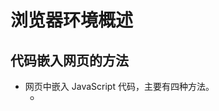 # 浏览器环境概述

## 代码嵌入网页的方法

+ 网页中嵌入 JavaScript 代码，主要有四种方法。
  + <script>元素直接嵌入代码。
  + <script>标签加载外部脚本
  + 事件属性
  + URL 协议

1. script 元素嵌入代码
   + <script>标签有一个type属性，用来指定脚本类型。
   + 对 JavaScript 脚本来说，type属性可以设为两种值。
     + text/javascript：这是默认值，也是历史上一贯设定的值。如果你省略type属性，默认就是这个值。对于老式浏览器，设为这个值比较好。
     + application/javascript：对于较新的浏览器，建议设为这个值。
   + <script> 标签默认就是 JavaScript 代码， 所以，嵌入代码时，type 属性可以省略
   + 如果 type 属性的值，浏览器不认识，那么它不会执行代码。利用这一点，可以在<script>标签之中嵌入任意的文本内容，只要加上一个浏览器不认识的 type 属性即可。
     + 这样嵌入的代码，不会执行也不会显示，可以利用该节点的 text 属性读取嵌入的内容

2. script 元素加载外部脚本
   + 外链时如果脚本文件使用了非英语字符，还应该注明字符的编码。 ``charset="utf-8"``
   + 外链了脚本的 <script> 标签不能再次内嵌代码
   + 为了防止攻击者篡改外部脚本，script 标签允许设置一个 integrity 属性，写入该外部脚本的 Hash 签名，用来验证脚本的一致性。
   + 一旦有人改了这个脚本，导致 SHA256 签名不匹配，浏览器就会拒绝加载。

3. 事件属性
   + 网页元素的事件属性（比如 onclick 和 onmouseover），可以写入 JavaScript 代码。当指定事件发生时，就会调用这些代码。
   + 事件属性代码只有一个语句。如果有多个语句，使用分号分隔即可。

4. URL 协议
   + URL 支持 javascript: 协议，即在 URL 的位置写入代码，使用这个 URL 的时候就会执行 JavaScript 代码。
   + 浏览器的地址栏也可以执行 javascript: 协议。
```js
<a href="javascript:console.log('Hello')">点击</a>

/**
 * javascript:协议的常见用途是书签脚本 Bookmarklet。
 * 由于浏览器的书签保存的是一个网址
 * 所以javascript:网址也可以保存在里面，
 * 用户选择这个书签的时候就会在当前页面执行这个脚本。
 * 为了防止书签替换掉当前文档，可以在脚本前加上void，或者在脚本最后加上void 0。
 */
<a href="javascript: void new Date().toLocaleTimeString();">点击</a>
<a href="javascript: new Date().toLocaleTimeString();void 0;">点击</a>
```
  + 如果 JavaScript 代码返回一个字符串，浏览器就会新建一个文档，展示这个字符串的内容，原有文档的内容都会消失。
  + 如果返回的不是字符串，那么浏览器不会新建文档，也不会跳转。

## script 元素

+ `src` ：指定外部脚本的URI， 如果设置了 `src` 特性，script 标签内容将会被忽略;
+ ES6 新增了属性值 `module` ，代码会被当做 JavaScript 模块

### 工作原理

+ 浏览器加载 JavaScript 脚本，主要通过<script>元素完成。正常的网页加载流程是这样的。
  1. 浏览器一边下载 HTML 网页，一边开始解析。也就是说，不等到下载完，就开始解析。
  2. 解析过程中，浏览器发现<script>元素，就暂停解析，把网页渲染的控制权转交给 JavaScript 引擎。
  3. 如果<script>元素引用了外部脚本，就下载该脚本再执行，否则就直接执行代码。
  4. JavaScript 引擎执行完毕，控制权交还渲染引擎，恢复往下解析 HTML 网页。

+ 加载外部脚本时，浏览器会暂停页面渲染，等待脚本下载并执行完成后，再继续渲染。
+ 原因是 JavaScript 代码可以修改 DOM，所以必须把控制权让给它，否则会导致复杂的线程竞赛的问题。

+ 如果外部脚本加载时间很长（一直无法完成下载），那么浏览器就会一直等待脚本下载完成
+ 造成网页长时间失去响应，浏览器就会呈现“假死”状态，这被称为“阻塞效应”。

+ 为了避免这种情况，较好的做法是将<script>标签都放在页面底部，而不是头部。
+ 这样即使遇到脚本失去响应，网页主体的渲染也已经完成了，用户至少可以看到内容，而不是面对一张空白的页面。
+ 如果某些脚本代码非常重要，一定要放在页面头部的话，最好直接将代码写入页面，而不是连接外部脚本文件，这样能缩短加载时间。

+ 脚本文件都放在网页尾部加载，还有一个好处。因为在 DOM 结构生成之前就调用 DOM 节点，JavaScript 会报错
+ 如果脚本都在网页尾部加载，就不存在这个问题，因为这时 DOM 肯定已经生成了。
+ 一种解决方法是设定 DOMContentLoaded 事件的回调函数。
+ 指定 DOMContentLoaded 事件发生后，才开始执行相关代码。DOMContentLoaded 事件只有在 DOM 结构生成之后才会触发。

```js
//如果有多个script标签，比如下面这样。
<script src="a.js"></script>
<script src="b.js"></script>
/**
 * 浏览器会同时并行下载 a.js 和 b.js，
 * 但是，执行时会保证先执行 a.js，然后再执行 b.js，即使后者先下载完成，也是如此。
 */
```
+ 也就是说，脚本的执行顺序由它们在页面中的出现顺序决定，这是为了保证脚本之间的依赖关系不受到破坏。
+ 当然，加载这两个脚本都会产生“阻塞效应”，必须等到它们都加载完成，浏览器才会继续页面渲染。

+ 解析和执行 CSS，也会产生阻塞。
+ Firefox 浏览器会等到脚本前面的所有样式表，都下载并解析完，再执行脚本；
+ Webkit 则是一旦发现脚本引用了样式，就会暂停执行脚本，等到样式表下载并解析完，再恢复执行。

+ 此外，对于来自同一个域名的资源，比如脚本文件、样式表文件、图片文件等，浏览器一般有限制，同时最多下载6～20个资源
+ 即最多同时打开的 TCP 连接有限制，这是为了防止对服务器造成太大压力。
+ 如果是来自不同域名的资源，就没有这个限制。
+ 所以，通常把静态文件放在不同的域名之下，以加快下载速度。

### defer 属性

+ 为了解决脚本文件下载阻塞网页渲染的问题，一个方法是对<script>元素加入 defer 属性。
+ 它的作用是延迟脚本的执行，等到 DOM 加载生成后，再执行脚本。
```js
<script src="a.js" defer></script>
//只有等到 DOM 加载完成后，才会执行 a.js
```
+ defer 属性的运行流程如下。
  + 浏览器开始解析 HTML 网页。
  + 解析过程中，发现带有defer属性的<script>元素。
  + 浏览器继续往下解析 HTML 网页，同时并行下载<script>元素加载的外部脚本。
  + 浏览器完成解析 HTML 网页，此时再回过头执行已经下载完成的脚本。

+ 有了 defer 属性，浏览器下载脚本文件的时候，不会阻塞页面渲染。
+ 下载的脚本文件在 DOMContentLoaded 事件触发前执行（即刚刚读取完</html>标签）
+ 而且可以保证执行顺序就是它们在页面上出现的顺序。

+ 对于内置而不是加载外部脚本的 script 标签，以及动态生成的 script 标签，defer 属性不起作用。
+ 另外，使用 defer 加载的外部脚本不应该使用 document.write 方法。

### async 属性

+ 解决“阻塞效应”的另一个方法是对<script>元素加入async属性。
```js
<script src="a.js" async></script>
<script src="b.js" async></script>
```
+ async 属性的作用是，使用另一个进程下载脚本，下载时不会阻塞渲染。
  + 浏览器开始解析 HTML 网页。
  + 解析过程中，发现带有 async 属性的 script 标签。
  + 浏览器继续往下解析 HTML 网页，同时并行下载<script>标签中的外部脚本。
  + 脚本下载完成，浏览器暂停解析 HTML 网页，开始执行下载的脚本。
  + 脚本执行完毕，浏览器恢复解析 HTML 网页。

+ async 属性可以保证脚本下载的同时，浏览器继续渲染。
+ 需要注意的是，一旦采用这个属性，就无法保证脚本的执行顺序。
+ 哪个脚本先下载结束，就先执行那个脚本。
+ 另外，使用 async 属性的脚本文件里面的代码，不应该使用 document.write 方法。

+ defer 属性和 async 属性到底应该使用哪一个?
  + 一般来说，如果脚本之间没有依赖关系，就使用 async 属性
  + 如果脚本之间有依赖关系，就使用 defer 属性。
  + 如果同时使用 async 和 defer 属性，后者不起作用，浏览器行为由 async 属性决定。

### 脚本的动态加载

+ <script>元素还可以动态生成，生成后再插入页面，从而实现脚本的动态加载。
```js
['a.js', 'b.js'].forEach(function(src) {
  var script = document.createElement('script');
  script.src = src;
  script.async = false; // 保持脚本的执行顺序
  document.head.appendChild(script);
});
```
+ 这种方法的好处是，动态生成的 script 标签不会阻塞页面渲染，也就不会造成浏览器假死。
+ 但是问题在于，这种方法无法保证脚本的执行顺序，哪个脚本文件先下载完成，就先执行哪个。
+ 如果想避免这个问题，可以设置 async 属性为 false。
```js
// 动态加载脚本指定回调函数
function loadScript(src, done) {
  var js = document.createElement('script');
  js.src = src;
  js.onload = function() {
    done();
  };
  js.onerror = function() {
    done(new Error('Failed to load script ' + src));
  };
  document.head.appendChild(js);
}
```

### 加载使用的协议

+ 如果不指定协议，浏览器默认采用 HTTP 协议下载。
```js
<script src="example.js"></script>
```
+ 上面的 example.js 默认就是采用 HTTP 协议下载，如果要采用 HTTPS 协议下载，必需写明。
```js
<script src="https://example.js"></script>
```
+ 但是有时我们会希望，根据页面本身的协议来决定加载协议，这时可以采用下面的写法。
```js
<script src="//example.js"></script>
```

## 浏览器的组成

+ 浏览器的核心是两部分：渲染引擎和 JavaScript 解释器（又称 JavaScript 引擎）。

### 渲染引擎

+ 渲染引擎的主要作用是，将网页代码渲染为用户视觉可以感知的平面文档。

+ 不同的浏览器有不同的渲染引擎。
  + Firefox：Gecko 引擎
  + Safari：WebKit 引擎
  + Chrome：Blink 引擎
  + IE: Trident 引擎
  + Edge: EdgeHTML 引擎

+ 渲染引擎处理网页，通常分成四个阶段。
  + 解析代码：HTML 代码解析为 DOM，CSS 代码解析为 CSSOM（CSS Object Model）。
  + 对象合成：将 DOM 和 CSSOM 合成一棵渲染树（render tree）。
  + 布局：计算出渲染树的布局（layout）。
  + 绘制：将渲染树绘制到屏幕。

+ 以上四步并非严格按顺序执行，往往第一步还没完成，第二步和第三步就已经开始了。
+ 所以，会看到这种情况：网页的 HTML 代码还没下载完，但浏览器已经显示出内容了。

### 重流和重绘

+ 渲染树转换为网页布局，称为“布局流”（flow）；
+ 布局显示到页面的这个过程，称为“绘制”（paint）。
+ 它们都具有阻塞效应，并且会耗费很多时间和计算资源。

+ 页面生成以后，脚本操作和样式表操作，都会触发“重流”（reflow）和“重绘”（repaint）。
+ 用户的互动也会触发重流和重绘，比如设置了鼠标悬停（a:hover）效果、页面滚动、在输入框中输入文本、改变窗口大小等等。

+ 重流和重绘并不一定一起发生，重流必然导致重绘，重绘不一定需要重流。
+ 比如改变元素颜色，只会导致重绘，而不会导致重流；改变元素的布局，则会导致重绘和重流。

+ 大多数情况下，浏览器会智能判断，将重流和重绘只限制到相关的子树上面，最小化所耗费的代价，而不会全局重新生成网页。

+ 作为开发者，应该尽量设法降低重绘的次数和成本。
+ 比如，尽量不要变动高层的 DOM 元素，而以底层 DOM 元素的变动代替；
+ 再比如，重绘 table 布局和 flex 布局，开销都会比较大。
```js
var foo = document.getElementById('foobar');

foo.style.color = 'blue';
foo.style.marginTop = '30px';
//上面的代码只会导致一次重绘，因为浏览器会累积 DOM 变动，然后一次性执行。
```

+ 优化技巧
  + 读取 DOM 或者写入 DOM，尽量写在一起，不要混杂。不要读取一个 DOM 节点，然后立刻写入，接着再读取一个 DOM 节点。
  + 缓存 DOM 信息。
  + 不要一项一项地改变样式，而是使用 CSS class 一次性改变样式。
  + 使用 documentFragment 操作 DOM
  + 动画使用 absolute 定位或 fixed 定位，这样可以减少对其他元素的影响。
  + 只在必要时才显示隐藏元素。
  + 使用 window.requestAnimationFrame()，因为它可以把代码推迟到下一次重绘之前执行，而不是立即要求页面重绘。
  + 使用虚拟 DOM（virtual DOM）库。
```js
// 重流代价高
function doubleHeight(element) {
  var currentHeight = element.clientHeight;
  element.style.height = (currentHeight * 2) + 'px';
}

all_my_elements.forEach(doubleHeight);
//每读一次 DOM，就写入新的值，会造成不停的重排和重流。

// 重绘代价低
function doubleHeight(element) {
  var currentHeight = element.clientHeight;

  window.requestAnimationFrame(function () {
    element.style.height = (currentHeight * 2) + 'px';
  });
}

all_my_elements.forEach(doubleHeight);
//所有的写操作，都累积在一起，从而 DOM 代码变动的代价就最小化了。
```

### JavaScript 引擎

+ JavaScript 引擎的主要作用是，读取网页中的 JavaScript 代码，对其处理后运行。
+ JavaScript 是一种解释型语言，也就是说，它不需要编译，由解释器实时运行。
+ 这样的好处是运行和修改都比较方便，刷新页面就可以重新解释；
+ 缺点是每次运行都要调用解释器，系统开销较大，运行速度慢于编译型语言。

+ 为了提高运行速度，目前的浏览器都将 JavaScript 进行一定程度的编译，生成类似字节码（bytecode）的中间代码，以提高运行速度。
+ 早期，浏览器内部对 JavaScript 的处理过程如下：
  + 读取代码，进行词法分析（Lexical analysis），将代码分解成词元（token）。
  + 对词元进行语法分析（parsing），将代码整理成“语法树”（syntax tree）。
  + 使用“翻译器”（translator），将代码转为字节码（bytecode）。
  + 使用“字节码解释器”（bytecode interpreter），将字节码转为机器码。

+ 为了提高运行速度，现代浏览器改为采用“即时编译”（Just In Time compiler，缩写 JIT），即字节码只在运行时编译，用到哪一行就编译哪一行，并且把编译结果缓存（inline cache）。
+ 通常，一个程序被经常用到的，只是其中一小部分代码，有了缓存的编译结果，整个程序的运行速度就会显著提升。

+ 字节码不能直接运行，而是运行在一个虚拟机（Virtual Machine）之上，一般也把虚拟机称为 JavaScript 引擎。

+ 下面是目前最常见的一些 JavaScript 虚拟机：
  + Chakra (Microsoft Internet Explorer)
  + Nitro/JavaScript Core (Safari)
  + Carakan (Opera)
  + SpiderMonkey (Firefox)
  + V8 (Chrome, Chromium)






+ 获取设备物理像素和设备独立像素的比值——主要用于适配移动设备
+ window.devicePixelRatio

# window对象

+ 浏览器里面，window对象（注意，w为小写）指当前的浏览器窗口。
+ 它也是当前页面的顶层对象(Global对象)，即最高一层的对象，所有其他对象都是它的下属。
+ 一个变量如果未声明(未使用关键字声明，隐式声明)，那么默认就是顶层对象的属性。

+ 全局作用域
  + 在全局作用域中声明的变量,函数都会成为 window 对象的属性和方法
  + 全局变量不能通过 delete 删除,而直接在 window 对象上定义的属性可以

## window.xxx 对象的属性

### name

+ window.name 属性是一个字符串，表示当前浏览器窗口的名字。
+ 窗口不一定需要名字，这个属性主要配合超链接和表单的 target 属性使用。
+ 只能保存字符串，储存容量可以高达几 MB
+ 浏览器窗口不关闭，就不会消失

### closed，opener

+ window.closed 属性返回一个布尔值，表示窗口是否关闭。
+ 这个属性一般用来检查，使用脚本打开的新窗口是否关闭。
```js
var popup = window.open();

if ((popup !== null) && !popup.closed) {
  // 窗口仍然打开着
}
```
+ window.opener 属性表示打开当前窗口的父窗口。如果当前窗口没有父窗口（即直接在地址栏输入打开），则返回 null。

### self, window

+ window.self 和 window.window 属性都指向窗口本身。这两个属性只读。

### frames,length

+ window.frames 属性返回一个类似数组的对象，成员为页面内所有框架窗口，包括 frame 元素和 iframe 元素。window.frames[0] 表示页面中第一个框架窗口。
+ 比如 <iframe name="myIFrame"> 可以用 frames['myIFrame'] 或者 frames.myIFrame 来引用。
+ frames 属性实际上是 window 对象的别名。
```js
frames === window // true
```
+ window.length 属性返回当前网页包含的框架总数。
+ 如果当前网页不包含 frame 和 iframe 元素，那么 window.length 就返回 0。

### frameElement

+ window.frameElement 属性主要用于当前窗口嵌在另一个网页的情况
+ （嵌入<object>、<iframe>或<embed>元素），返回当前窗口所在的那个元素节点。

### top,parent

+ window.top 属性指向最顶层窗口，主要用于在框架窗口（frame）里面获取顶层窗口。
+ window.parent 属性指向父窗口。如果当前窗口没有父窗口，window.parent 指向自身。

+ 对于不包含框架的网页，这两个属性等同于window对象。

### status

+ window.status 属性用于读写浏览器状态栏的文本。
+ 但是，现在很多浏览器都不允许改写状态栏文本，所以使用这个方法不一定有效。

### devicePixelRatio

+ window.devicePixelRatio 属性返回一个数值，表示一个 CSS 像素的大小与一个物理像素的大小之间的比率。

+ 也就是说，它表示一个 CSS 像素由多少个物理像素组成。它可以用于判断用户的显示环境，如果这个比率较大，就表示用户正在使用高清屏幕，因此可以显示较大像素的图片。

### 位置大小属性

1. screenX,screenY
   + window.screenX 和 window.screenY 属性，
   + 返回浏览器窗口左上角相对于当前屏幕左上角的水平距离和垂直距离（单位像素）。这两个属性只读。

2. innerHeight,innerWidth
   + window.innerHeight 和 window.innerWidth 属性，
   + 返回网页在当前窗口中可见部分的高度和宽度，即“视口”（viewport）的大小（单位像素）。这两个属性只读。
   + 用户放大网页的时候（比如将网页从100%的大小放大为200%），这两个属性会变小。
   + 因为这时网页的像素大小不变（比如宽度还是960像素），只是每个像素占据的屏幕空间变大了，因为可见部分（视口）就变小了。
   + 注意，这两个属性值包括滚动条的高度和宽度。

3. outerHeight,outerWidth
   + window.outerHeight 和 window.outerWidth 属性返回浏览器窗口的高度和宽度
   + 包括浏览器菜单和边框（单位像素）。这两个属性只读。

4. scrollX,scrollY
   + window.scrollX 属性返回页面的水平滚动距离
   + window.scrollY 属性返回页面的垂直滚动距离
   + 单位都为像素。这两个属性只读。
```js
//如果页面向下滚动的距离小于75像素，那么页面向下滚动75像素。
if (window.scrollY < 75) {
  window.scroll(0, 75);
}
```

5. pageXOffset,pageYOffset
   + window.pageXOffset 属性和 window.pageYOffset 属性
   + 是 window.scrollX 和 window.scrollY 别名。

### 组件属性

+ 组件属性返回浏览器的组件对象。这样的属性有下面几个。
  + window.locationbar：地址栏对象
  + window.menubar：菜单栏对象
  + window.scrollbars：窗口的滚动条对象
  + window.toolbar：工具栏对象
  + window.statusbar：状态栏对象
  + window.personalbar：用户安装的个人工具栏对象
  + 这些对象的visible属性是一个布尔值，表示这些组件是否可见。这些属性只读。

### 全局对象属性

+ window.document ：指向 document 对象

+ window.location ：指向Location对象

+ window.navigator：指向Navigator对象

+ window.history  ：指向History对象

+ window.localStorage ：指向本地储存的 localStorage 数据

+ window.sessionStorage ：指向本地储存的 sessionStorage 数据

+ window.console ：指向 console 对象，用于操作控制台

+ window.screen ：指向Screen对象，表示屏幕信息

### isSecureContext

+ window.isSecureContext 属性返回一个布尔值，表示当前窗口是否处在加密环境。
+ 如果是 HTTPS 协议，就是true，否则就是false。

## window.xxx() 对象的方法

### alert(),prompt(),confirm()

+ window.alert()、window.prompt()、window.confirm() 都是浏览器与用户互动的全局方法。
+ 它们会弹出不同的对话框，要求用户做出回应。
+ 注意，这三个方法弹出的对话框，都是浏览器统一规定的式样，无法定制。

1. alert()
   + 只有一个“确定”按钮，往往用来通知用户某些信息。
   + 用户只有点击“确定”按钮，对话框才会消失。
   + 对话框弹出期间，浏览器窗口处于冻结状态，如果不点“确定”按钮，用户什么也干不了。
   + 可以用\n指定换行。

2. prompt()
   + window.prompt() 方法弹出的对话框，提示文字的下方，还有一个输入框，要求用户输入信息，并有“确定”和“取消”两个按钮。
   + 它往往用来获取用户输入的数据。
   + 点击取消或按下 Esc 键返回 `null`。
   + 点击确定返回输入框的值
```js
var result = prompt('您的年龄？', 25); // 25为默认值，用户没有输入，点了确认，就返回默认值
```

3. confirm()
   + window.confirm() 方法弹出的对话框，除了提示信息之外，只有“确定”和“取消”两个按钮，往往用来征询用户是否同意。
   + confirm 方法返回一个布尔值，如果用户点击“确定”，返回true；
   + 如果用户点击“取消”，则返回false。

### open(),close(),stop()

1. window.open()
   + 打开一个新窗口

2. window.close()
   + window.close 方法用于关闭当前窗口.
   + 该方法只对顶层窗口有效，iframe 框架之中的窗口使用该方法无效。

3. window.stop()
   + window.stop() 方法完全等同于单击浏览器的停止按钮，会停止加载图像、视频等正在或等待加载的对象。

### moveTo(),moveBy()

+ window.moveTo() 方法用于移动浏览器窗口到指定位置。
+ 它接受两个参数，分别是窗口左上角距离屏幕左上角的水平距离和垂直距离，单位为像素。

+ window.moveBy() 方法将窗口移动到一个相对位置。
+ 它接受两个参数，分别是窗口左上角向右移动的水平距离和向下移动的垂直距离，单位为像素。

+ 为防止滥用，只能移动用 window.open() 打开的窗口

### resizeTo()，resizeBy()

+ window.resizeTo() 方法用于缩放窗口到指定大小。

+ window.resizeBy() 方法相对缩放

### scrollTo()，scroll()，scrollBy()

+ window.scrollTo 方法用于将文档滚动到指定位置。它接受两个参数，表示滚动后位于窗口左上角的页面坐标。
```js
window.scrollTo(x-cord, y-cord)

//它也可以接受一个配置对象作为参数。
window.scrollTo(options)
//配置对象options有三个属性。
/**
 * top：滚动后页面左上角的垂直坐标，即 y 坐标。
 * left：滚动后页面左上角的水平坐标，即 x 坐标。
 * behavior：字符串，表示滚动的方式，有三个可能值（smooth、instant、auto），默认值为auto。
 */
```

+ window.scroll() 方法是 window.scrollTo() 方法的别名。
+ window.scrollBy() 方法用于将网页滚动指定距离（单位像素）。
  + 它接受两个参数：水平向右滚动的像素，垂直向下滚动的像素。
```js
window.scrollBy(0, window.innerHeight);
//将网页向下滚动一屏。

//滚动某个元素，可以使用下面三个属性和方法。
/**
 * Element.scrollTop
 * Element.scrollLeft
 * Element.scrollIntoView()
 */
```

### print()

+ window.print 方法会跳出打印对话框，与用户点击菜单里面的“打印”命令效果相同。
+ 非桌面设备（比如手机）可能没有打印功能，这时可以这样判断。
```js
if (typeof window.print === 'function') {
  // 支持打印功能
}
```

### focus()，blur()

+ window.focus() 方法会激活窗口，使其获得焦点，出现在其他窗口的前面。
+ 当前窗口获得焦点时，会触发 focus 事件；当前窗口失去焦点时，会触发 blur 事件。

### getSelection()

+ window.getSelection 方法返回一个 Selection 对象，表示用户现在选中的文本。
+ 使用 Selection 对象的 toString 方法可以得到选中的文本。

### getComputedStyle()、matchMedia()

+ window.getComputedStyle() 方法接受一个元素节点作为参数，返回一个包含该元素的最终样式信息的对象，
+ window.matchMedia() 方法用来检查 CSS 的 mediaQuery 语句
+ 详细描述在 CSS 操作

### requestAnimationFrame()

+ window.requestAnimationFrame() 方法跟 setTimeout 类似，都是推迟某个函数的执行。
+ 不同之处在于，setTimeout 必须指定推迟的时间，
+ window.requestAnimationFrame() 则是推迟到浏览器下一次重流时执行，执行完才会进行下一次重绘。
+ 重绘通常是 16ms 执行一次，不过浏览器会自动调节这个速率，比如网页切换到后台 Tab 页时， requestAnimationFrame() 会暂停执行。
+ 如果某个函数会改变网页的布局，一般就放在 window.requestAnimationFrame() 里面执行，这样可以节省系统资源，使得网页效果更加平滑。
+ 因为慢速设备会用较慢的速率重流和重绘，而速度更快的设备会有更快的速率。

+ 该方法接受一个回调函数作为参数。
+ `window.requestAnimationFrame(callback)`
+ callback 是一个回调函数。callback 执行时，它的参数就是系统传入的一个高精度时间戳（performance.now()的返回值），单位是毫秒，表示距离网页加载的时间。

+ window.requestAnimationFrame() 的返回值是一个整数，
+ 这个整数可以传入 window.cancelAnimationFrame()，用来取消回调函数的执行。
+ 执行网页动画的例子
```js
var element = document.getElementById('animate');
element.style.position = 'absolute';

var start = null;

function step(timestamp) {
  if (!start) start = timestamp;
  var progress = timestamp - start;
  // 元素不断向左移，最大不超过200像素
  element.style.left = Math.min(progress / 10, 200) + 'px';
  // 如果距离第一次执行不超过 2000 毫秒，
  // 就继续执行动画
  if (progress < 2000) {
    window.requestAnimationFrame(step);
  }
}

window.requestAnimationFrame(step);
//上面代码定义了一个网页动画，持续时间是2秒，会让元素向右移动。
```

### requestIdleCallback()

+ window.requestIdleCallback() 跟 setTimeout 类似，也是将某个函数推迟执行，但是它保证将回调函数推迟到系统资源空闲时执行。
+ 也就是说，如果某个任务不是很关键，就可以使用 window.requestIdleCallback() 将其推迟执行，以保证网页性能。

+ 该方法接受一个回调函数和一个配置对象作为参数。
+ 配置对象可以指定一个推迟执行的最长时间，如果过了这个时间，回调函数不管系统资源有无空虚，都会执行。
+ `window.requestIdleCallback(callback , options)`
+ callback 参数是一个回调函数。该回调函数执行时，系统会传入一个 IdleDeadline 对象作为参数。
+ IdleDeadline 对象有一个 didTimeout 属性（布尔值，表示是否为超时调用）和一个 timeRemaining() 方法（返回该空闲时段剩余的毫秒数）。
+ options 参数是一个配置对象，目前只有 timeout 一个属性，用来指定回调函数推迟执行的最大毫秒数。 该参数可选。
+ window.requestIdleCallback() 方法返回一个整数。该整数可以传入 window.cancelIdleCallback() 取消回调函数。
```js
//指定timeout
requestIdleCallback(processPendingAnalyticsEvents, { timeout: 2000 });
//空闲任务例子
requestIdleCallback(myNonEssentialWork);

function myNonEssentialWork(deadline) {
  while (deadline.timeRemaining() > 0) {
    doWorkIfNeeded();
  }
}
```
+ 如果多次执行 window.requestIdleCallback()，指定多个回调函数，那么这些回调函数将排成一个队列，按照先进先出的顺序执行。

## 事件

+ window对象可以接收以下事件。

### load 事件和 onload 属性

+ load 事件发生在文档在浏览器窗口加载完毕时。
+ window.onload 属性可以指定这个事件的回调函数。

### error 事件和 onerror 属性

+ 浏览器脚本发生错误时，会触发 window 对象的 error 事件。
+ 我们可以通过 window.onerror 属性对该事件指定回调函数。
```js
window.onerror = function (message, filename, lineno, colno, error) {
  console.log("出错了！--> %s", error.stack);
};
```
+ 由于历史原因，window 的 error 事件的回调函数不接受错误对象作为参数，而是一共可以接受五个参数，它们的含义依次如下。
  + 出错信息
  + 出错脚本的网址
  + 行号
  + 列号
  + 错误对象
+ 老式浏览器只支持前三个参数。
+ 并不是所有的错误，都会触发 JavaScript 的 error 事件
+ 一般来说，只有 JavaScript 脚本的错误，才会触发这个事件，而像资源文件不存在之类的错误，都不会触发。
```js
//例子，如果整个页面未捕获错误超过3个，就显示警告。
window.onerror = function(msg, url, line) {
  if (onerror.num++ > onerror.max) {
    alert('ERROR: ' + msg + '\n' + url + ':' + line);
    return true;
  }
}
onerror.max = 3;
onerror.num = 0;
```

### window 对象的事件监听属性

+ 除了具备元素节点都有的 GlobalEventHandlers 接口，window 对象还具有以下的事件监听函数属性。
  + window.onafterprint：afterprint 事件的监听函数。
  + window.onbeforeprint：beforeprint 事件的监听函数。
  + window.onbeforeunload：beforeunload 事件的监听函数。
  + window.onhashchange：hashchange 事件的监听函数。
  + window.onlanguagechange: languagechange 的监听函数。
  + window.onmessage：message 事件的监听函数。
  + window.onmessageerror：MessageError 事件的监听函数。
  + window.onoffline：offline事件的监听函数。
  + window.ononline：online事件的监听函数。
  + window.onpagehide：pagehide事件的监听函数。
  + window.onpageshow：pageshow事件的监听函数。
  + window.onpopstate：popstate事件的监听函数。
  + window.onstorage：storage事件的监听函数。
  + window.onunhandledrejection：未处理的 Promise 对象的reject事件的监听函数。
  + window.onunload：unload事件的监听函数。

## 多窗口操作

+ 由于网页可以使用 iframe 元素，嵌入其他网页，因此一个网页之中会形成多个窗口。
+ 如果子窗口之中又嵌入别的网页，就会形成多级窗口。

### 窗口的引用

+ 各个窗口之中的脚本，可以引用其他窗口。浏览器提供了一些特殊变量，用来返回其他窗口。
  + top：顶层窗口，即最上层的那个窗口
  + parent：父窗口
  + self：当前窗口，即自身

```js
//当前窗口是否为顶层窗口。
if (window.top === window.self) {
  // 当前窗口是顶层窗口
} else {
  // 当前窗口是子窗口
}

//让父窗口的访问历史后退一次。
window.parent.history.back();
```

+ 浏览器还提供一些特殊的窗口名，供 window.open() 方法、<a> 标签、<form> 标签等引用。
  + _top：顶层窗口
  + _parent：父窗口
  + _blank：新窗口
+ `<a href="some-page.html" target="_top">Link</a>`

### iframe 元素

+ 对于 iframe 嵌入的窗口，document.getElementById 方法可以拿到该窗口的 DOM 节点，
+ 然后使用 contentWindow 属性获得 iframe 节点包含的 window 对象。
```js
var frame = document.getElementById('theFrame');
var frameWindow = frame.contentWindow;
//frame.contentWindow 可以拿到子窗口的window对象。
//然后，在满足同源限制的情况下，可以读取子窗口内部的属性。

// 获取子窗口的标题
frameWindow.title

//<iframe> 元素的 contentDocument 属性，可以拿到子窗口的 document 对象。
var frame = document.getElementById('theFrame');
var frameDoc = frame.contentDocument;
// 等同于
var frameDoc = frame.contentWindow.document;
```

+ <iframe> 元素遵守同源政策，只有当父窗口与子窗口在同一个域时，两者之间才可以用脚本通信，否则只有使用 window.postMessage 方法。
+ <iframe> 窗口内部，使用 window.parent 引用父窗口。
+ 如果当前页面没有父窗口，则 window.parent 属性返回自身。
+ 因此，可以通过 window.parent 是否等于 window.self，判断当前窗口是否为 iframe 窗口。

+ <iframe> 窗口的 window 对象，有一个 frameElement 属性，返回 <iframe> 在父窗口中的 DOM 节点。对于非嵌入的窗口，该属性等于 null。

### window.frames 属性

+ window.frames 属性返回一个类似数组的对象，成员是所有子窗口的 window 对象。
+ 如果要获取每个框架内部的 DOM 树，需要使用 window.frames[0].document 的写法。
+ 如果 <iframe> 元素设置了 name 或 id 属性，那么属性值会自动成为全局变量，并且可以通过 window.frames 属性引用，返回子窗口的 window 对象。
```js
// HTML 代码为 <iframe id="myFrame">
window.myFrame // [HTMLIFrameElement]
frames.myframe === myFrame // true
```

# API

## IntersectionObserver

+ 交叉观察器
+ 触发为异步
+ 可以观察元素是否存在与视口的可见范围
```js
var io = new IntersectionObserver(callback[, option]);
```
+ callback是可见性变化时的回调函数，option是配置对象（该参数可选）。
```js
// 开始观察, 观察多个对象可以多次调用
io.observe(document.getElementById('example'));

// 停止观察
io.unobserve(element);

// 关闭观察器
io.disconnect();
```
+ callback一般会触发两次。一次是目标元素刚刚进入视口（开始可见），另一次是完全离开视口（开始不可见）。
+ callback函数的参数（entries）是一个数组，每个成员都是一个IntersectionObserverEntry 对象。被观察的成员有多少,数组就有多少个对象.

+ IntersectionObserverEntry 对象提供目标元素的信息，一共有六个属性。
```js
{
  time: 3893.92, // time：可见性发生变化的时间，是一个高精度时间戳，单位为毫秒
  rootBounds: ClientRect {
    bottom: 920,
    height: 1024,
    left: 0,
    right: 1024,
    top: 0,
    width: 920
    // rootBounds：根元素的矩形区域的信息，getBoundingClientRect() 方法的返回值，如果没有根元素（即直接相对于视口滚动），则返回null
  },
  boundingClientRect: ClientRect {
     // ... 目标元素的矩形区域的信息
  },
  intersectionRect: ClientRect {
    // ... 目标元素与视口（或根元素）的交叉区域的信息
  },
  intersectionRatio: 0.54,
  // 目标元素的可见比例，即 intersectionRect 占 boundingClientRect 的比例，完全可见时为1，完全不可见时小于等于0
  target: element // target：被观察的目标元素，是一个 DOM 节点对象
}
```

+ options
  + threshold属性决定了什么时候触发回调函数。
    + 每个成员都是一个门槛值，默认为[0]，即交叉比例（intersectionRatio）达到0时触发回调函数。
  + root 属性，rootMargin 属性
    + root 设置相对的根节点
    + rootMargin 计算可见区域的大小范围
```js
new IntersectionObserver(
  entries => {/* ... */},
  {
    threshold: [0, 0.25, 0.5, 0.75, 1]
  }
);

var opts = {
  root: document.querySelector('.container'),
  rootMargin: "500px 0px" //  top、right、bottom 和 left
};

var observer = new IntersectionObserver(
  callback,
  opts
);
```


# Navigator 对象，Screen 对象。

## Navigator 对象的属性

1. Navigator.userAgent
   + navigator.userAgent 属性返回浏览器的 User Agent 字符串，表示浏览器的厂商和版本信息。
   + 通过userAgent属性识别浏览器，不是一个好办法。因为必须考虑所有的情况（不同的浏览器，不同的版本），非常麻烦，而且用户可以改变这个字符串。
   + 而是使用“功能识别”方法，即逐一测试当前浏览器是否支持要用到的 JavaScript 功能。
   + 通过 userAgent 可以大致准确地识别手机浏览器，方法就是测试是否包含 mobi 字符串。
```js
var ua = navigator.userAgent.toLowerCase();

if (/mobi/i.test(ua)) {
  // 手机浏览器
} else {
  // 非手机浏览器
}
//如果想要识别所有移动设备的浏览器，可以测试更多的特征字符串。
/mobi|android|touch|mini/i.test(ua)
```

2. Navigator.plugins
   - Navigator.plugins 属性返回一个类似数组的对象，成员是 Plugin 实例对象
   - 表示浏览器安装的插件，比如 Flash、ActiveX 等。
```js
var pluginsLength = navigator.plugins.length;

for (var i = 0; i < pluginsLength; i++) {
  console.log(navigator.plugins[i].name);
  console.log(navigator.plugins[i].filename);
  console.log(navigator.plugins[i].description);
  console.log(navigator.plugins[i].version);
}
```

3. Navigator.platform
   + Navigator.platform 属性返回用户的操作系统信息，比如 MacIntel、Win32、Linux x86_64等 。

4. Navigator.onLine
   + navigator.onLine 属性返回一个布尔值，表示用户当前在线还是离线（浏览器断线）。
```js
navigator.onLine // true
//用户变成在线会触发 online 事件，变成离线会触发 offline 事件
```

5. Navigator.language，Navigator.languages
   + Navigator.language 属性返回一个字符串，表示浏览器的首选语言。该属性只读。
   + Navigator.languages 属性返回一个数组，表示用户可以接受的语言。
   + 如果这个属性发生变化，就会在 window 对象上触发 languagechange 事件。
```js
navigator.language // "en"
navigator.languages  // ["en-US", "en", "zh-CN", "zh", "zh-TW"]
```

6. Navigator.geolocation
   + Navigator.geolocation 属性返回一个 Geolocation 对象，包含用户地理位置的信息。
   + 注意，该 API 只有在 HTTPS 协议下可用，否则调用下面方法时会报错。
   + Geolocation 对象提供下面三个方法。
     + Geolocation.getCurrentPosition()：得到用户的当前位置
     + Geolocation.watchPosition()：监听用户位置变化
     + Geolocation.clearWatch()：取消watchPosition()方法指定的监听函数
   + 注意，调用这三个方法时，浏览器会跳出一个对话框，要求用户给予授权。

7. Navigator.cookieEnabled
   + Navigator.cookieEnabled 属性返回一个布尔值，表示浏览器的 Cookie 功能是否打开。
   + `navigator.cookieEnabled // true`
   + 注意，这个属性反映的是浏览器总的特性，与是否储存某个具体的网站的 Cookie 无关。
   + 用户可以设置某个网站不得储存 Cookie，这时cookieEnabled返回的还是true。

## Navigator 对象的方法

1. Navigator.javaEnabled()
   + Navigator.javaEnabled() 方法返回一个布尔值，表示浏览器是否能运行 Java Applet 小程序。

2. Navigator.sendBeacon()
   + Navigator.sendBeacon() 方法用于向服务器异步发送数据，详见《XMLHttpRequest 对象》一章。

## Screen 对象

+ Screen 对象表示当前窗口所在的屏幕，提供显示设备的信息。window.screen 属性指向这个对象。
+ 该对象有下面的属性。
  + Screen.height：浏览器窗口所在的屏幕的高度(单位像素)。
  + 除非调整显示器的分辨率，否则这个值可以看作常量，不会发生变化。
  + 显示器的分辨率与浏览器设置无关，缩放网页并不会改变分辨率。

  + Screen.width：浏览器窗口所在的屏幕的宽度（单位像素）。

  + Screen.availHeight：浏览器窗口可用的屏幕高度（单位像素）。
  + 因为部分空间可能不可用，比如系统的任务栏或者 Mac 系统屏幕底部的 Dock 区
  + 这个属性等于height减去那些被系统组件的高度。

  + Screen.availWidth：浏览器窗口可用的屏幕宽度（单位像素）。

  + Screen.pixelDepth：整数，表示屏幕的色彩位数，比如24表示屏幕提供24位色彩。

  + Screen.colorDepth：Screen.pixelDepth的别名。
  + 严格地说，colorDepth 表示应用程序的颜色深度，pixelDepth 表示屏幕的颜色深度
  + 绝大多数情况下，它们都是同一件事。

  + Screen.orientation：返回一个对象，表示屏幕的方向。
  + 该对象的 type 属性是一个字符串，表示屏幕的具体方向
  + landscape-primary 表示横放，landscape-secondary 表示颠倒的横放
  + portrait-primary 表示竖放，portrait-secondary 表示颠倒的竖放。

# Cookie

+ https://wangdoc.com/javascript/bom/cookie.html

+ Cookie 是服务器保存在浏览器的一小段文本信息，一般大小不能超过4KB。
+ 浏览器每次向服务器发出请求，就会自动附上这段信息。
+ Cookie 主要保存状态信息，以下是一些主要用途。
  + 对话（session）管理：保存登录、购物车等需要记录的信息。
  + 个性化信息：保存用户的偏好，比如网页的字体大小、背景色等等。
  + 追踪用户：记录和分析用户行为。

+ Cookie 不是一种理想的客户端储存机制。它的容量很小（4KB），缺乏数据操作接口，而且会影响性能。
+ 客户端储存应该使用 Web storage API 和 IndexedDB。
+ 只有那些每次请求都需要让服务器知道的信息，才应该放在 Cookie 里面。
+ 每个 Cookie 都有以下几方面的元数据。
  + Cookie 的名字
  + Cookie 的值（真正的数据写在这里面）
  + 到期时间（超过这个时间会失效）
  + 所属域名（默认为当前域名）
  + 生效的路径（默认为当前网址）

+ 举例来说，用户访问网址 `www.example.com`，服务器在浏览器写入一个 Cookie。这个 Cookie 的所属域名为 `www.example.com`，生效路径为根路径 `/` 。
+ 如果 Cookie 的生效路径设为 `/forums`，那么这个 Cookie 只有在访问 `www.example.com/forums` 及其子路径时才有效。
+ 以后，浏览器访问某个路径之前，就会找出对该域名和路径有效，并且还没有到期的 Cookie，一起发送给服务器。
+ 用户可以设置浏览器不接受 Cookie，也可以设置不向服务器发送 Cookie。window.navigator.cookieEnabled 属性返回一个布尔值，表示浏览器是否打开 Cookie 功能。
+ `window.navigator.cookieEnabled // true`
+ document.cookie 属性返回当前网页的 Cookie。
+ `document.cookie // "id=foo;key=bar"`

+ 不同浏览器对 Cookie 数量和大小的限制，是不一样的。一般来说，单个域名设置的 Cookie 不应超过 30个，每个 Cookie 的大小不能超过4KB。超过限制以后，Cookie 将被忽略，不会被设置。
+ 浏览器的同源政策规定，两个网址只要域名相同，就可以共享 Cookie（参见《同源政策》一章）。注意，这里不要求协议相同。也就是说，http://example.com 设置的 Cookie，可以被 https://example.com 读取。

## Cookie

+ HTTP Cookie 通常直接叫 Cookie

+ 该标准要求服务器对任意HTTP请求发送 Set-Cookie HTTP 头作为响应的一部分,其中包含会话信息

+ ```js
  HTTP/1.1 200 OK
  Content-type:text/html
  Set-Cookie:name=vlaue
  Other-header:other-header-value
  //浏览器会存储这样的会话信息,并在这之后,通过为每个请求添加 Cookie HTTP头将信息发送回服务器
  GET /index.html HTTP/1.1
  Cookie:name=value
  Other-header:other-header-value
  ```

+ 限制

  + cookie在性质上是绑定在特定的域名下的
  + cookie有条数限制,为确保不占用太多磁盘空间
  + 超过限制后浏览器回清除以前设置的cookie
  + 单个cookie的长度限制为4096b

+ cookie的构成

  + 名称 : 一个唯一确定cookie的名称 不区分大小写,cookie的名称必须2是经过URL编码的
  + 值 : 储存在cookie中的字符串,值必须被URL编码
  + 域 : cookie对于那个域是有效的
  + 路径 : 可以指定cookie域中的路径
  + 失效时间 : 表示cookie何时应该被删除的时间戳,默认情况,在浏览器会话结束就回删除所有cookie,可以设定删除时间让cookie保存在用户机器上
  + 安全标志 : 指定后,cookie只有在使用SSL连接的时候才发送到服务器

+ JavaScript中的cookie

  + `document.cookie`属性

  + 这个属性的独特之处在于它会因为使用它的方式不同而表现出不同的行为。当用来获取属性值时,document. cookie返回当前页面可用的( 根据cookie的域、路径、失效时间和安全设置)所有cookie的字符串,一系列由分号隔开的键值对

  + `name1=value1 ; name2=value2 ; name3=value3`

  + 所有名字和值都是经过URL编码的，所以必须使用decodeURIComponent ()来解码。

  + 当用于设置值的时候，document . cookie属性可以设置为一个新的cookie字符串。这个cookie字符串会被解释并添加到现有的cookie集合中。设置document . cookie并不会覆盖cookie,除非设置的cookie的名称已经存在。设置cookie的格式如下，和Set-Cookie头中使用的格式一样。

  + `name=:value; expires=expiration_time; path=domain_path; domain=domain_name; secure`

  + 参数中只有cookie的名字是必须的

  + 设置cookie时需要用`encodeURIComponent()` 方法进行编码

  + 操作简化函数

  + ```js
    let CookieUtil = {
      get: function (name) {
        let cookieName = encodeURIComponent(name) + "=",
          cookieStart = document.cookie.indexOf(cookieName),
          cookieValue = null;
        
        if (cookieStart > -1) {
          let cookieEnd = document.cookie.indexOf(";", cookieStart);
          if (cookieEnd == -1) {
            cookieEnd = document.cookie.length;
          }
          cookieValue = decodeURIComponent(document.cookie.substring(cookieStart + cookieName.length, cookieEnd));
        }
        return cookieValue;
      },
    //参数: cookie的名称和值,指定的删除时间,可选的路径,可选的域,是否添加secuer标准的布尔值
      set: function (name, value, expires, path, domain, secure) {
        let cookieText = encodeURIComponent(name) + "=" + encodeURIComponent(value);
        if (expires instanceof Date) {
          cookieText += "; expires=" + expires.toUTCString();
        }
        if (path) {
          cookieText += "; path=" + path;
        }
        if (domain) {
          cookieText += "; domain=" + domain;
        }
        if (secure) {
          cookieText += "; secure=" + secure;
        }
        document.cookie = cookieText;
      },
    //参数: 要删除cookie的名称,可选的路径参数,可选的域参数,可选的安全参数
      unset: function (name, path, domain, secure) {
        //没有直接删除cookie的方法,所以要通过重新设置的方式
        this.set(name, "", new Date(0), path, domain, secure);
      }
    };
    //使用
    CookieUtil.set("name", "Nicholas");
    CookieUtil.set("book", "Professional javaScript");
    //读取值
    CookieUtil.get("name");
    CookieUtil.get("book");
    //删除cookie
    CookieUtil.unset("name");
    CookieUtil.unset("book");
    //设置cookie,包括它的路径,域,失效日期
    CookieUtil.set("name", "Nicholas", new Date(2020 - 8 - 8), "/books/projs/", "www.wrox.com")
    //删除刚设置的cookie
    CookieUtil.unset("name", "/books/projs/", "www.wrox.com");
    //设置安全的cookie
    CookieUtil.set("name", "Nicholas", null, null, null, true);
    ```

+ 子cookie

  + 为了绕开单域名下的cookie数限制,而产生的子cookie概念
  + 使用cookie值来存储多个键值对
  + `name=name1=value1&name2=value2&name3=value3&name4=value4&name5=value5`
  + 子cookie一般也以查询字符串的格式进行格式化,然后这些值可以使用单个cookie进行储存和访问
  + 子cookie解析函数

```js
  let SubCookieUtil = {
    get: function (name, subName) {
      let subCookie = this.getAll(name);
      if (subCookie) {
        return subCookie[subName];
      } else {
        return null;
      }
    },
    getAll: function (name) {
      let cookieName = encodeURIComponent(name) + "=",
        cookieStart = document.cookie.indexOf(cookieName),
        cookieValue = null,
        cookieEnd,
        subCookies,
        i,
        len,
        parts,
        result = {};
      if (cookieStart) {
        cookieEnd = document.cookie.indexOf(";", cookieStart);
        if (cookieEnd == -1) {
          cookieEnd = document.cookie.length;
        }
        cookieValue = document.cookie.substring(cookieStart + cookieName.length, cookieEnd);
        if (cookieValue.length > 0) {
          subCookies = cookieValue.split("&");
          for (i = 0, len = subCookies.length; i < len; i++) {
            parts = subCookies[i].split("=");
            result[decodeURIComponent(parts[0])] = decodeURIComponent(parts[1]);
          }
          return result;
        }
      }
      return null;
    },
    //参数: cookie名称,子cookie名称,子cookie值,可选的cookie失效时间,可选的路径,可选的域,是否添加secuer标准的布尔值
    set: function (name, subName, value, expires, path, domain, secure) {
      let subCookies = this.getAll(name) || {};
      subCookies[subName] = value;
      this.setAll(name, subCookies, expires, path, domain, secure);
    },
    //参数: cookie名称,包含所有子cookie的对象以及和set中一样的4个可选参数
    setAll: function (name, subCookies, expires, path, domain, secure) {
      let cookieText = encodeURIComponent(name) + "=",
        subCookieParts = new Array(),
        subName;
      for (subName in subCookies) {
        if (subName.length > 0 && subCookies.hasOwnProperty(subName)) {
          subCookieParts.push(encodeURIComponent(subName) + "=" + encodeURIComponent(subCookies[subName]));
        }
      }
      if (subCookieParts.length > 0) {
        cookieText += subCookieParts.join("&");
        if (expires instanceof Date) {
          cookieText += "; expires=" + expires.toUTCString();
        }
        if (path) {
          cookieText += "; path=" + path;
        }
        if (domain) {
          cookieText += "; domain=" + domain;
        }
        if (secure) {
          cookieText += "; secure=" + secure;
        }
      } else {
        cookieText += ";expires=" + (new Date(0)).toUTCString();
      }
      document.cookie = cookieText;
    },
    unset: function (name, subName, path, domain, secure) {
      let subCookies = this.getAll(name);
      if (subCookies) {
        delete subCookies[subName];
        this.setAll(name, subCookies, null, path, domain, secure);
      }
    },
    unsetAll: function (name, path, domain, secure) {
      this.setAll(name, null, new Date(0), path, domain, secure);
    }
  };
```

+ 因为所有的cookie都会由浏览器作为请求头发送,所以cookie信息越大,完成对服务器的请求时间也越长

# XMLHttpRequest 对象

+ https://wangdoc.com/javascript/bom/xmlhttprequest.html

# 同源限制

+ https://wangdoc.com/javascript/bom/same-origin.html

# CORS 通信

+ https://wangdoc.com/javascript/bom/cors.html

# Storage 接口

+ https://wangdoc.com/javascript/bom/storage.html

# Web储存机制

  + localStorage
  + sessionStorage
  + globalStorage

+ Storage类型
  + 该类型提供最大的储存空间(因浏览器而异)来储存键值对
  + `clear()` : 删除所有值
  + `getItem(name)` : 根据指定的名字name获取对应的值
  + `key(index)` : 获取index位置的值
  + `removeItem(name)` : 删除由name指定的键值对
  + `setItem(name, value)` : 为指定的name设置一个对应的值
  + getItem()、removeItem()、和setItem()方法可以直接调用，也可以通过Storage对象调用，每个项目都是作为属性存储在该对象上，所以可以通过点语法和方括号语法访问属性来取值，设置也一样，通过delete也能执行删除操作
  + 通过length属性可以判断有多少键值对存放在该对象上，但无法判断大小

+ sessionStorage
  + 储存会话数据,在浏览器关闭后消失,可以跨页面刷新而存在,如果浏览器支持,也可以在浏览器崩溃重启之后依然可用
  + 绑定于某个服务器会话,所以本地运行时不可用,数据只能由最初给对象存储数据的页面访问
  + sessionStorage对象是Storage的一个实例,可用用Storage的方法来储存数据
  + delete无法在WebKit中删除数据

+ globalStorage
  + 数据长期保留，除非删除或浏览器清除缓存
  + 跨越会话存储数据,但需要指定那些域可用访问
  + `globalStorage["wrox.com"].name = "Nichplas";`
  + `let name = globalStorage["wrox.com"].name;`
  + globalStorage对象不是Storage的实例而具体的globalStorage["wrox.com"]
  + 这个空间对于wrox.com及其所有子域都是可用访问的
  + 可用这样指定子域名
  + globalStorage["www.wrox.com"].name = "Nicholas";
  + 任何人都可用访问——最好不要这样
  + globalStorage[""].name = "name";
  + 让任何可用.net结尾的域名访问——最好不要这样
  + globalStorage[".net"].name = "name";
  + 不同协议不同端口的域名就算一样也无法相互访问

+ localStorage
  + 数据长期保留，除非删除或浏览器清除缓存
  + 访问数据页面必须来自同一个域名（子域名无效），使用同一种协议，在同一个端口上
  + localStorage对象是Storage的实例，使用方法一样

+ Storage事件
  + 对Storage对象进行任何修改，都会触发Storage事件
  + 事件对象event由以下属性
    + domain ：发生变化的储存空间的域名
    + key ：设置或删除的键名
    + newValue ：如果是设置值，则是新值，如果是删除键，则是null
    + oldValue ：键被修改之前的值
  + 限制不同版本不同平台数据储存大小都不同

### IndexedDB

+ 浏览器中保存结构化数据的一种数据库API
+ 设计的操作方式为异步进行，因此大多数操作会议请求的方式进行
+ 每次操作都需要注册onerror 或 onsuccess事件处理程序，以确保适当地处理结果
+ `let indexedDB = window.indexedDB;`  获取API宿主对象，兼容可能需要添加前缀

1. 数据库
   + 使用对象来保存数据，而不是使用表格，以个IndexedDB数据库，就是一组位于相同命名空间下的对象集合
   + 使用第一步，用`indexedDB.open()` 打开需要指定的数据库，指定数据库如果不存在，就回发送一个创建并打开的请求
   + 打开后回返回一个 IDBRequest对象，在这个对象上可用添加onerror和onsuccess事件处理程序

```js
  let request, database;
  request = indexedDB.open("admin");
  request.onerror = function(event){
    console.log("Error");
  };
  request.onsuccess = function(event){
    database = event.target.result;
  };
```

  + 这两个事件处理程序中，event.target都指向request对象，请求成功event.target.result中将由一个数据库实例对象
  + 请求失败event.target.errorCode中将有错误码，表示问题的性质
  + ![错误码](./images/IndexedDB错误码.png)
  + 使用setVersion()方法可用为数据库指定版本号，同样会发生请求，需要处理

# History 对象

+ https://wangdoc.com/javascript/bom/history.html

# Location 对象

+ Location 对象是浏览器提供的原生对象，提供 URL 相关的信息和操作方法。通过 window.location 和 document.location 属性，可以拿到这个对象。

## 属性

+ Location对象提供以下属性。
  + Location.href：整个 URL。
  + Location.protocol：当前 URL 的协议，包括冒号（:）。
  + Location.host：主机。如果端口不是协议默认的80和433，则还会包括冒号（:）和端口。
  + Location.hostname：主机名，不包括端口。
  + Location.port：端口号。
  + Location.pathname：URL 的路径部分，从根路径/开始。
  + Location.search：查询字符串部分，从问号?开始。
  + Location.hash：片段字符串部分，从#开始。
  + Location.username：域名前面的用户名。
  + Location.password：域名前面的密码。
  + Location.origin：URL 的协议、主机名和端口。
+ 这些属性里面，只有 origin 属性是只读的，其他属性都可写。
+ 如果对 Location.href 写入新的 URL 地址，浏览器会立刻跳转到这个新地址。
+ 这个特性常常用于让网页自动滚动到新的锚点。
  + ```js
      document.location.href = '#top';
      // 等同于
      document.location.hash = '#top';

      //直接改写location，相当于写入href属性。\
      document.location = 'http://www.example.com';
      // 等同于
      document.location.href = 'http://www.example.com';
      // Location.href 属性是浏览器唯一允许跨域写入的属性
    ```
+ 例子
```js
// 当前网址为
// http://user:passwd@www.example.com:4097/path/a.html?x=111#part1
document.location.href
// "http://user:passwd@www.example.com:4097/path/a.html?x=111#part1"
document.location.protocol
// "http:"
document.location.host
// "www.example.com:4097"
document.location.hostname
// "www.example.com"
document.location.port
// "4097"
document.location.pathname
// "/path/a.html"
document.location.search
// "?x=111"
document.location.hash
// "#part1"
document.location.username
// "user"
document.location.password
// "passwd"
document.location.origin
// "http://user:passwd@www.example.com:4097"
```

## 方法

1. Location.assign()
   + assign 方法接受一个 URL 字符串作为参数，使得浏览器立刻跳转到新的 URL。
   + 如果参数不是有效的 URL 字符串，则会报错。
```js
// 跳转到新的网址
document.location.assign('http://www.example.com')
```

2. Location.replace()
   + replace 方法接受一个 URL 字符串作为参数，使得浏览器立刻跳转到新的 URL。
   + 如果参数不是有效的 URL 字符串，则会报错。
   + 它与 assign 方法的差异在于，replace 会在浏览器的浏览历史 History 里面删除当前网址
   + 也就是说，一旦使用了该方法，后退按钮就无法回到当前网页了，相当于在浏览历史里面
   + 使用新的 URL 替换了老的 URL。
   + 它的一个应用是，当脚本发现当前是移动设备时，就立刻跳转到移动版网页。

3. Location.reload()
   + reload 方法使得浏览器重新加载当前网址，相当于按下浏览器的刷新按钮。
   + 它接受一个布尔值作为参数。如果参数为 true，浏览器将向服务器重新请求这个网页，并且重新加载后，网页将滚动到头部（即scrollTop === 0）。
   + 如果参数是 false 或为空，浏览器将从本地缓存重新加载该网页，并且重新加载后，网页的视口位置是重新加载前的位置。

4. Location.toString()
   + toString 方法返回整个 URL 字符串，相当于读取 Location.href 属性。

# URL 对象

## URL 的编码和解码

+ https://wangdoc.com/javascript/bom/location.html#url-%E7%9A%84%E7%BC%96%E7%A0%81%E5%92%8C%E8%A7%A3%E7%A0%81

## URL接口

+ https://wangdoc.com/javascript/bom/location.html#url-%E6%8E%A5%E5%8F%A3

# URLSearchParams 对象

+ https://wangdoc.com/javascript/bom/location.html#urlsearchparams-%E5%AF%B9%E8%B1%A1

# ArrayBuffer 对象 , Blob 对象

+ https://wangdoc.com/javascript/bom/arraybuffer.html

# File 对象，FileList 对象，FileReader 对象

+ https://wangdoc.com/javascript/bom/file.html

# 表单，FormData 对象

+ https://wangdoc.com/javascript/bom/form.html

# IndexedDB API

+ https://wangdoc.com/javascript/bom/indexeddb.html

# Web Worker

+ https://wangdoc.com/javascript/bom/webworker.html